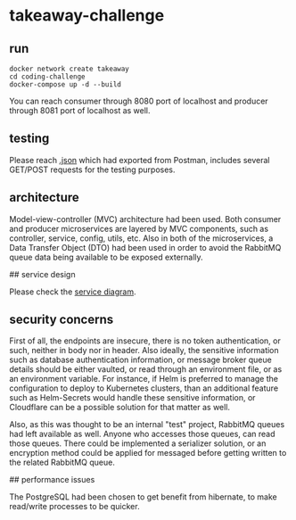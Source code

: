 # takeaway-challenge

## run

```
docker network create takeaway
cd coding-challenge
docker-compose up -d --build
```
You can reach consumer through 8080 port of localhost and producer through 8081 port of localhost as well.

## testing

Please reach [.json](https://github.com/mcege/takeaway-challenge/blob/master/coding-challenge/takeaway.postman_collection.json) which had exported from Postman, includes several GET/POST requests for the testing purposes.

## architecture

Model-view-controller (MVC) architecture had been used. Both consumer and producer microservices are layered by MVC components, such as controller, service, config, utils, etc. Also in both of the microservices, a Data Transfer Object (DTO) had been used in order to avoid the RabbitMQ queue data being available to be exposed externally. 

## service design

Please check the [service diagram](https://github.com/mcege/takeaway-challenge/blob/master/takeaway-service-diagram.png).

## security concerns

First of all, the endpoints are insecure, there is no token authentication, or such, neither in body nor in header. Also ideally, the sensitive information such as database authentication information, or message broker queue details should be either vaulted, or read through an environment file, or as an environment variable. For instance, if Helm is preferred to manage the configuration to deploy to Kubernetes clusters, than an additional feature such as Helm-Secrets would handle these sensitive information, or Cloudflare can be a possible solution for that matter as well.

Also, as this was thought to be an internal "test" project, RabbitMQ queues had left available as well. Anyone who accesses those queues, can read those queues. There could be implemented a serializer solution, or an encryption method could be applied for messaged before getting written to the related RabbitMQ queue. 

## performance issues

The PostgreSQL had been chosen to get benefit from hibernate, to make read/write processes to be quicker. 
